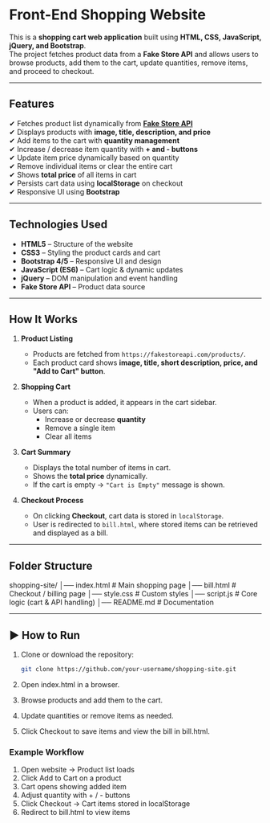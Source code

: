 #  Front-End Shopping Website

This is a **shopping cart web application** built using **HTML, CSS, JavaScript, jQuery, and Bootstrap**.  
The project fetches product data from a **Fake Store API** and allows users to browse products, add them to the cart, update quantities, remove items, and proceed to checkout.

---

##  Features
✔ Fetches product list dynamically from **[Fake Store API](https://fakestoreapi.com/)**  
✔ Displays products with **image, title, description, and price**  
✔ Add items to the cart with **quantity management**  
✔ Increase / decrease item quantity with **+ and - buttons**  
✔ Update item price dynamically based on quantity  
✔ Remove individual items or clear the entire cart  
✔ Shows **total price** of all items in cart  
✔ Persists cart data using **localStorage** on checkout  
✔ Responsive UI using **Bootstrap**  

---

##  Technologies Used
- **HTML5** – Structure of the website  
- **CSS3** – Styling the product cards and cart  
- **Bootstrap 4/5** – Responsive UI and design  
- **JavaScript (ES6)** – Cart logic & dynamic updates  
- **jQuery** – DOM manipulation and event handling  
- **Fake Store API** – Product data source  

---

##  How It Works
1. **Product Listing**  
   - Products are fetched from `https://fakestoreapi.com/products/`.  
   - Each product card shows **image, title, short description, price, and "Add to Cart" button**.  

2. **Shopping Cart**  
   - When a product is added, it appears in the cart sidebar.  
   - Users can:  
     - Increase or decrease **quantity**  
     - Remove a single item  
     - Clear all items  

3. **Cart Summary**  
   - Displays the total number of items in cart.  
   - Shows the **total price** dynamically.  
   - If the cart is empty → `"Cart is Empty"` message is shown.  

4. **Checkout Process**  
   - On clicking **Checkout**, cart data is stored in `localStorage`.  
   - User is redirected to `bill.html`, where stored items can be retrieved and displayed as a bill.  

---

##  Folder Structure
shopping-site/
│── index.html # Main shopping page
│── bill.html # Checkout / billing page
│── style.css # Custom styles
│── script.js # Core logic (cart & API handling)
│── README.md # Documentation

---

## ▶️ How to Run
1. Clone or download the repository:
   ```bash
   git clone https://github.com/your-username/shopping-site.git
2. Open index.html in a browser.

3. Browse products and add them to the cart.

4. Update quantities or remove items as needed.

5. Click Checkout to save items and view the bill in bill.html.

### Example Workflow

1. Open website → Product list loads
2. Click Add to Cart on a product
3. Cart opens showing added item
4. Adjust quantity with + / - buttons
5. Click Checkout → Cart items stored in localStorage
6. Redirect to bill.html to view items
